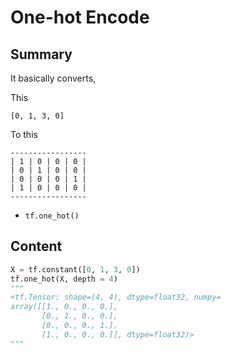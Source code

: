 # One-hot Encode

## Summary

It basically converts,

This

```
[0, 1, 3, 0]
```

To this

```
-----------------
| 1 | 0 | 0 | 0 |
| 0 | 1 | 0 | 0 |
| 0 | 0 | 0 | 1 |
| 1 | 0 | 0 | 0 |
-----------------
```

- `tf.one_hot()`

## Content

```python
X = tf.constant([0, 1, 3, 0])
tf.one_hot(X, depth = 4)
"""
<tf.Tensor: shape=(4, 4), dtype=float32, numpy=
array([[1., 0., 0., 0.],
       [0., 1., 0., 0.],
       [0., 0., 0., 1.],
       [1., 0., 0., 0.]], dtype=float32)>
"""
```
